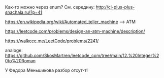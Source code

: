Как-то можно через enum? См. середину: http://ci-plus-plus-snachala.ru/?p=41

https://en.wikipedia.org/wiki/Automated_teller_machine --> ATM

https://leetcode.com/problems/design-an-atm-machine/description/

https://walkccc.me/LeetCode/problems/2241/

analoge: https://github.com/SkosMartren/leetcode_com/tree/main/12.%20Integer%20to%20Roman

У Федора Меньшикова разбор отсут-т!

